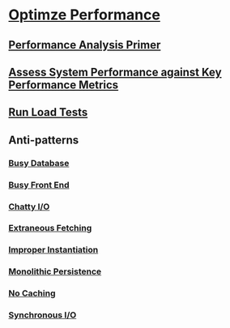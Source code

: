 # [Optimze Performance](./index.md)
## [Performance Analysis Primer](./performance-analysis-primer.md)
## [Assess System Performance against Key Performance Metrics](./assessing-system-performance-against-kpi.md)
## [Run Load Tests](./load-testing.md)

## Anti-patterns

### [Busy Database](./busy-database/index.md)
### [Busy Front End](./busy-front-end/index.md)
### [Chatty I/O](./chatty-io/index.md)
### [Extraneous Fetching](./extraneous-fetching/index.md)
### [Improper Instantiation](./improper-instantiation/index.md)
### [Monolithic Persistence](./monolithic-persistence/index.md)
### [No Caching](./no-caching/index.md)
### [Synchronous I/O](./synchronous-io/index.md)
